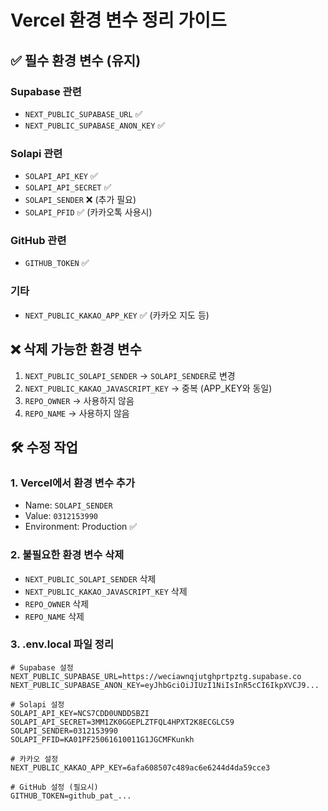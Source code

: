 # Vercel 환경 변수 정리 가이드

## ✅ 필수 환경 변수 (유지)

### Supabase 관련
- `NEXT_PUBLIC_SUPABASE_URL` ✅
- `NEXT_PUBLIC_SUPABASE_ANON_KEY` ✅

### Solapi 관련
- `SOLAPI_API_KEY` ✅
- `SOLAPI_API_SECRET` ✅
- `SOLAPI_SENDER` ❌ (추가 필요)
- `SOLAPI_PFID` ✅ (카카오톡 사용시)

### GitHub 관련
- `GITHUB_TOKEN` ✅

### 기타
- `NEXT_PUBLIC_KAKAO_APP_KEY` ✅ (카카오 지도 등)

## ❌ 삭제 가능한 환경 변수

1. `NEXT_PUBLIC_SOLAPI_SENDER` → `SOLAPI_SENDER`로 변경
2. `NEXT_PUBLIC_KAKAO_JAVASCRIPT_KEY` → 중복 (APP_KEY와 동일)
3. `REPO_OWNER` → 사용하지 않음
4. `REPO_NAME` → 사용하지 않음

## 🛠️ 수정 작업

### 1. Vercel에서 환경 변수 추가
- Name: `SOLAPI_SENDER`
- Value: `0312153990`
- Environment: Production ✅

### 2. 불필요한 환경 변수 삭제
- `NEXT_PUBLIC_SOLAPI_SENDER` 삭제
- `NEXT_PUBLIC_KAKAO_JAVASCRIPT_KEY` 삭제
- `REPO_OWNER` 삭제 
- `REPO_NAME` 삭제

### 3. .env.local 파일 정리
```env
# Supabase 설정
NEXT_PUBLIC_SUPABASE_URL=https://weciawnqjutghprtpztg.supabase.co
NEXT_PUBLIC_SUPABASE_ANON_KEY=eyJhbGciOiJIUzI1NiIsInR5cCI6IkpXVCJ9...

# Solapi 설정
SOLAPI_API_KEY=NCS7CDD0UNDDSBZI
SOLAPI_API_SECRET=3MM1ZK0GGEPLZTFQL4HPXT2K8ECGLC59
SOLAPI_SENDER=0312153990
SOLAPI_PFID=KA01PF25061610011G1JGCMFKunkh

# 카카오 설정
NEXT_PUBLIC_KAKAO_APP_KEY=6afa608507c489ac6e6244d4da59cce3

# GitHub 설정 (필요시)
GITHUB_TOKEN=github_pat_...
```
